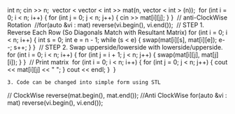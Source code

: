 int n;
cin >> n;
​
vector < vector < int >> mat(n, vector < int > (n));
​
for (int i = 0; i < n; i++) {
for (int j = 0; j < n; j++) {
cin >> mat[i][j];
}
}
​
// anti-ClockWise Rotation
​
//for(auto &vi : mat) reverse(vi.begin(), vi.end());
​
// STEP 1. Reverse Each Row (So Diagonals Match with Resultant Matrix)
for (int i = 0; i < n; i++) {
int s = 0;
int e = n - 1;
while (s < e) {
swap(mat[i][s], mat[i][e]);
e--;
s++;
}
}
​
// STEP 2. Swap upperside/lowerside with lowerside/upperside.
​
for (int i = 0; i < n; i++) {
for (int j = i + 1; j < n; j++) {
swap(mat[i][j], mat[j][i]);
}
}
​
// Print matrix
​
for (int i = 0; i < n; i++) {
for (int j = 0; j < n; j++) {
cout << mat[i][j] << " ";
}
cout << endl;
}
​
}
```
3. Code can be changed into simple form using STL
```
// ClockWise
reverse(mat.begin(), mat.end());
//Anti ClockWise
for(auto &vi : mat) reverse(vi.begin(), vi.end());
```